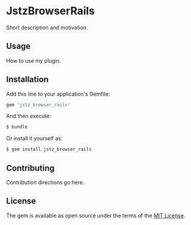 # JstzBrowserRails
Short description and motivation.

## Usage
How to use my plugin.

## Installation
Add this line to your application's Gemfile:

```ruby
gem 'jstz_browser_rails'
```

And then execute:
```bash
$ bundle
```

Or install it yourself as:
```bash
$ gem install jstz_browser_rails
```

## Contributing
Contribution directions go here.

## License
The gem is available as open source under the terms of the [MIT License](http://opensource.org/licenses/MIT).
